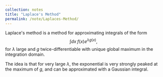 ```yaml
---
collection: notes
title: "Laplace's Method"
permalink: /note/Laplaces-Method/
---
```

Laplace's method is a method for approximating integrals of the form 
$$
\int dx \; f(x) e^{ \lambda g(x) },
$$
for $\lambda$ large and $g$ twice-differentiable with unique global maximum in the integration domain.

The idea is that for very large $\lambda$, the exponential is very strongly peaked at the maximum of $g$, and can be approximated with a Gaussian integral.